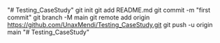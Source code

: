 "# Testing_CaseStudy"  git init git add README.md git commit -m "first commit" git branch -M main git remote add origin https://github.com/UnaxMendi/Testing_CaseStudy.git git push -u origin main
"# Testing_CaseStudy" 
